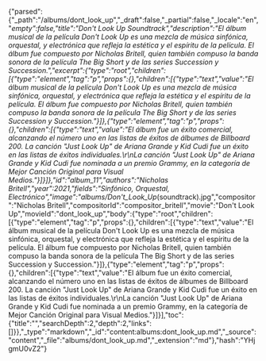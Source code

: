 {"parsed":{"_path":"/albums/dont_look_up","_draft":false,"_partial":false,"_locale":"en","_empty":false,"title":"Don't Look Up Soundtrack","description":"El álbum musical de la película Don't Look Up es una mezcla de música sinfónica, orquestal, y electrónica que refleja la estética y el espíritu de la película. El álbum fue compuesto por Nicholas Britell, quien también compuso la banda sonora de la película The Big Short y de las series Succession y Succession.","excerpt":{"type":"root","children":[{"type":"element","tag":"p","props":{},"children":[{"type":"text","value":"El álbum musical de la película Don't Look Up es una mezcla de música sinfónica, orquestal, y electrónica que refleja la estética y el espíritu de la película. El álbum fue compuesto por Nicholas Britell, quien también compuso la banda sonora de la película The Big Short y de las series Succession y Succession."}]},{"type":"element","tag":"p","props":{},"children":[{"type":"text","value":"El álbum fue un éxito comercial, alcanzando el número uno en las listas de éxitos de álbumes de Billboard 200. La canción \"Just Look Up\" de Ariana Grande y Kid Cudi fue un éxito en las listas de éxitos individuales.\r\nLa canción \"Just Look Up\" de Ariana Grande y Kid Cudi fue nominada a un premio Grammy, en la categoría de Mejor Canción Original para Visual Medios."}]}]},"id":"album_11","authors":"Nicholas Britell","year":2021,"fields":"Sinfónico, Orquestal, Electrónico","image":"albums/Don't_Look_Up_(soundtrack).jpg","compositor":"Nicholas Britell","compositorId":"compositor_britell","movie":"Don't Look Up","movieId":"dont_look_up","body":{"type":"root","children":[{"type":"element","tag":"p","props":{},"children":[{"type":"text","value":"El álbum musical de la película Don't Look Up es una mezcla de música sinfónica, orquestal, y electrónica que refleja la estética y el espíritu de la película. El álbum fue compuesto por Nicholas Britell, quien también compuso la banda sonora de la película The Big Short y de las series Succession y Succession."}]},{"type":"element","tag":"p","props":{},"children":[{"type":"text","value":"El álbum fue un éxito comercial, alcanzando el número uno en las listas de éxitos de álbumes de Billboard 200. La canción \"Just Look Up\" de Ariana Grande y Kid Cudi fue un éxito en las listas de éxitos individuales.\r\nLa canción \"Just Look Up\" de Ariana Grande y Kid Cudi fue nominada a un premio Grammy, en la categoría de Mejor Canción Original para Visual Medios."}]}],"toc":{"title":"","searchDepth":2,"depth":2,"links":[]}},"_type":"markdown","_id":"content:albums:dont_look_up.md","_source":"content","_file":"albums/dont_look_up.md","_extension":"md"},"hash":"YHjgmU0vZ2"}